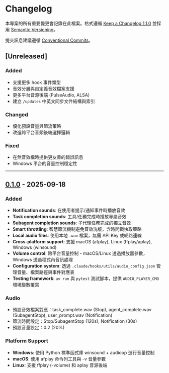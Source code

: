 # Changelog

本專案的所有重要變更會記錄在此檔案。格式遵循 [Keep a Changelog 1.1.0](https://keepachangelog.com/en/1.1.0/) 並採用 [Semantic Versioning](https://semver.org/)。

提交訊息建議遵循 [Conventional Commits](https://www.conventionalcommits.org/en/v1.0.0/)。

## [Unreleased]
### Added
- 支援更多 hook 事件類型
- 音效分層與自定義音效檔案支援
- 更多平台音源後端 (PulseAudio, ALSA)
- 建立 `/updates` 中英文同步文件結構與索引

### Changed
- 優化預設音量與節流策略
- 改進跨平台音頻後端選擇邏輯

### Fixed
- 在無音效檔時提供更友善的錯誤訊息
- Windows 平台的音量控制穩定性

---

## [0.1.0] - 2025-09-18
### Added
- **Notification sounds**: 在使用者提示/通知事件時播放音效
- **Task completion sounds**: 工具/任務完成時播放專屬音效
- **Subagent completion sounds**: 子代理任務完成的獨立音效
- **Smart throttling**: 智慧節流機制避免音效洗版，含時間戳快取策略
- **Local audio files**: 使用本地 `.wav` 檔案，無需 API Key 或網路連線
- **Cross-platform support**: 支援 macOS (afplay), Linux (ffplay/aplay), Windows (winsound)
- **Volume control**: 跨平台音量控制 - macOS/Linux 透過播放器參數，Windows 透過程式內音訊處理
- **Configuration system**: 透過 `.claude/hooks/utils/audio_config.json` 管理音量、檔案路徑與事件對應表
- **Testing framework**: `uv run` 與 `pytest` 測試腳本，提供 `AUDIO_PLAYER_CMD` 環境變數覆寫

### Audio
- 預設音效檔案對應：task_complete.wav (Stop), agent_complete.wav (SubagentStop), user_prompt.wav (Notification)
- 節流時間設定：Stop/SubagentStop (120s), Notification (30s)
- 預設音量設定：0.2 (20%)

### Platform Support
- **Windows**: 使用 Python 標準函式庫 winsound + audioop 進行音量控制
- **macOS**: 使用 afplay 命令列工具與 -v 音量參數
- **Linux**: 支援 ffplay (-volume) 和 aplay 音源後端

[0.1.0]: https://github.com/kogitore/claude-code-hooks-herald
